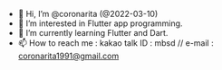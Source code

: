 - 👋 Hi, I’m @coronarita (@2022-03-10)
- 👀 I’m interested in Flutter app programming.
- 🌱 I’m currently learning Flutter and Dart.
- 📫 How to reach me : kakao talk ID : mbsd // e-mail : coronarita1991@gmail.com

<!---
coronarita/coronarita is a ✨ special ✨ repository because its `README.md` (this file) appears on your GitHub profile.
You can click the Preview link to take a look at your changes.
--->
